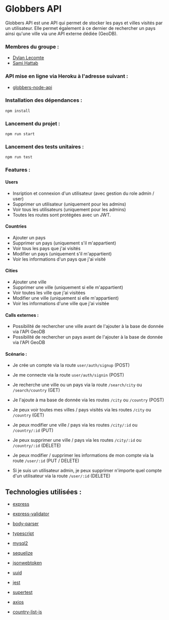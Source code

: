 # Globbers API

Globbers API est une API qui permet de stocker les pays et villes visités par un utilisateur. Elle permet également à ce dernier de rechercher un pays ainsi qu'une ville via une API externe dédiée (GeoDB).

### Membres du groupe :

- [Dylan Lecomte](https://github.com/Prototype91)
- [Sami Hattab](https://github.com/Raze91)

### API mise en ligne via Heroku à l'adresse suivant :
- [globbers-node-api](https://globbers-node-api.herokuapp.com/)

### Installation des dépendances :

`npm install`

### Lancement du projet :

`npm run start`

### Lancement des tests unitaires :

`npm run test`

### Features :

#### Users
- Insription et connexion d'un utilisateur (avec gestion du role admin / user)
- Supprimer un utilisateur (uniquement pour les admins)
- Voir tous les utilisateurs (uniquement pour les admins)
- Toutes les routes sont protégées avec un JWT.

#### Countries
- Ajouter un pays
- Supprimer un pays (uniquement s'il m'appartient)
- Voir tous les pays que j'ai visités
- Modifier un pays (uniquement s'il m'appartient)
- Voir les informations d'un pays que j'ai visité

#### Cities
- Ajouter une ville
- Supprimer une ville (uniquement si elle m'appartient)
- Voir toutes les ville que j'ai visitées
- Modifier une ville (uniquement si elle m'appartient)
- Voir les informations d'une ville que j'ai visitée

#### Calls externes :
- Possibilité de rechercher une ville avant de l'ajouter à la base de donnée via l'API GeoDB
- Possibilité de rechercher un pays avant de l'ajouter à la base de donnée via l'API GeoDB


#### Scénario :

- Je crée un compte via la route `user/auth/signup` (POST)
- Je me connecte via la route `user/auth/signin` (POST)

- Je recherche une ville ou un pays via la route `/search/city` ou `/search/country` (GET)
- Je l'ajoute à ma base de donnée via les routes `/city` ou `/country` (POST)
- Je peux voir toutes mes villes / pays visités via les routes `/city` ou `/country` (GET)
- Je peux modifier une ville / pays via les routes `/city/:id` ou `/country/:id` (PUT)
- Je peux supprimer une ville / pays via les routes `/city/:id` ou `/country/:id` (DELETE)

- Je peux modifier / supprimer les informations de mon compte via la route `/user/:id` (PUT / DELETE)
- Si je suis un utilisateur admin, je peux supprimer n'importe quel compte d'un utilisateur via la route `/user/:id` (DELETE)

## Technologies utilisées :

- [express](https://www.npmjs.com/package/express)
- [express-validator](https://www.npmjs.com/package/express-validator)
- [body-parser](https://www.npmjs.com/package/body-parser)

- [typescript](https://www.npmjs.com/package/typescript)
- [mysql2](https://www.npmjs.com/package/mysql2)
- [sequelize](https://www.npmjs.com/package/sequelize)
- [jsonwebtoken](https://www.npmjs.com/package/jsonwebtoken)
- [uuid](https://www.npmjs.com/package/uuid)

- [jest](https://www.npmjs.com/package/jest)
- [supertest](https://www.npmjs.com/package/supertest)

- [axios](https://www.npmjs.com/package/axios)
- [country-list-js](https://www.npmjs.com/package/country-list-js)
